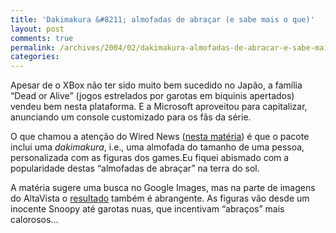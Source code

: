 ```yaml
---
title: 'Dakimakura &#8211; almofadas de abraçar (e sabe mais o que)'
layout: post
comments: true
permalink: /archives/2004/02/dakimakura-almofadas-de-abracar-e-sabe-mais-o-que.html/
categories:
---
```

Apesar de o XBox não ter sido muito bem sucedido no Japão, a família &#8220;Dead or Alive&#8221; (jogos estrelados por garotas em biquinis apertados) vendeu bem nesta plataforma. E a Microsoft aproveitou para capitalizar, anunciando um console customizado para os fãs da série.

O que chamou a atenção do Wired News (<a href="http://www.wired.com/news/games/0,2101,62176,00.html" >nesta matéria</a>) é que o pacote inclui uma *dakimakura*, i.e., uma almofada do tamanho de uma pessoa, personalizada com as figuras dos games.Eu fiquei abismado com a popularidade destas &#8220;almofadas de abraçar&#8221; na terra do sol.

A matéria sugere uma busca no Google Images, mas na parte de imagens do AltaVista o <a href="http://www.altavista.com/image/results?q=dakimakura&#038;mik=photo&#038;mik=graphic&#038;mip=all&#038;mis=all&#038;miwxh=all&#038;avkw=aapt" >resultado</a> também é abrangente. As figuras vão desde um inocente Snoopy até garotas nuas, que incentivam &#8220;abraços&#8221; mais calorosos&#8230;